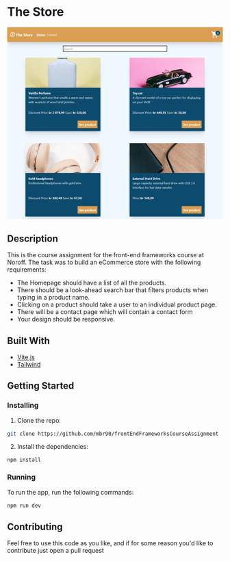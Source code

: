 # The Store

![image](https://github.com/mbr90/frontEndFrameworksCourseAssignment/blob/master/theStore.jpg?raw=true)


## Description

This is the course assignment for the front-end frameworks course at Noroff. 
The task was to build an eCommerce store with the following requirements:



- The Homepage should have a list of all the products.  
- There should be a look-ahead search bar that filters products when typing in a product name.
- Clicking on a product should take a user to an individual product page.
- There will be a contact page which will contain a contact form 
- Your design should be responsive.

## Built With

- [Vite.js](https://vitejs.dev/)
- [Tailwind](https://tailwindcss.com/)

## Getting Started

### Installing


1. Clone the repo:

```bash
git clone https://github.com/mbr90/frontEndFrameworksCourseAssignment
```

2. Install the dependencies:

```
npm install
```

### Running

To run the app, run the following commands:

```bash
npm run dev
```

## Contributing

Feel free to use this code as you like, and if for some reason you'd like to contribute just open a pull request





